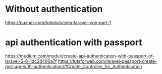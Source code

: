 # Without authentication
https://pusher.com/tutorials/cms-laravel-vue-part-1

# api authentication with passport
https://medium.com/modulr/create-api-authentication-with-passport-of-laravel-5-6-1dc2d400a7f
https://tutsforweb.com/laravel-passport-create-rest-api-with-authentication/#Create_Controller_for_Authentication